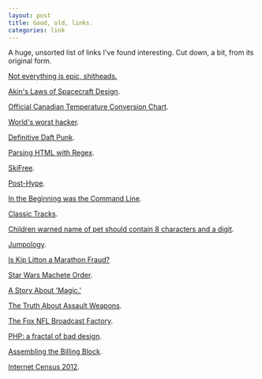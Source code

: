 ```yaml
---
layout: post
title: Good, old, links.
categories: link
---
```


A huge, unsorted list of links I've found interesting. Cut down, a bit, from its original form.

<a href="http://thebestpageintheuniverse.net/c.cgi?u=epic">Not everything is epic, shitheads.</a>

<a href="http://spacecraft.ssl.umd.edu/akins_laws.html">Akin's Laws of Spacecraft Design</a>.

<a href="http://dubiousquality.blogspot.com/2011/02/humor-from-gwn.html">Official Canadian Temperature Conversion Chart</a>.

<a href="http://www.frihost.com/forums/vt-51466.html">World's worst hacker</a>.

<a href="http://daftpunk.themaninblue.com/">Definitive Daft Punk</a>.

<a href="http://stackoverflow.com/questions/1732348/regex-match-open-tags-except-xhtml-self-contained-tags">Parsing HTML with Regex</a>.

<a href="http://ski.ihoc.net/ski32.zip">SkiFree</a>.

<a href="http://post-hype.blogspot.com/">Post-Hype</a>.

<a href="http://introcs.cs.princeton.edu/java/15inout/command.txt">In the Beginning was the Command Line</a>.

<a href="http://www.soundonsound.com/articles/ClassicTracks.php">Classic Tracks</a>.

<a href="http://www.newsbiscuit.com/2012/06/08/children-warned-name-of-first-pet-should-contain-8-characters-and-a-digit/">Children warned name of pet should contain 8 characters and a digit</a>.

<a href="http://www.theatlantic.com/health/archive/2012/08/when-you-jump-the-real-person-appears/261110/">Jumpology</a>.

<a href="http://www.newyorker.com/reporting/2012/08/06/120806fa_fact_singer?currentPage=all">Is Kip Litton a Marathon Fraud?</a>

<a href="http://www.nomachetejuggling.com/2011/11/11/the-star-wars-saga-suggested-viewing-order/">Star Wars Machete Order</a>.

<a href="http://catb.org/esr/jargon/html/magic-story.html">A Story About 'Magic.'</a>

<a href="http://www.assaultweapon.info/">The Truth About Assault Weapons</a>.

<a href="http://www.sbnation.com/longform/2013/1/9/3825522/nfl-on-fox-broadcast-behind-scenes-troy-aikman-joe-buck">The Fox NFL Broadcast Factory</a>.

<a href="http://me.veekun.com/blog/2012/04/09/php-a-fractal-of-bad-design/">PHP: a fractal of bad design</a>.

<a href="http://www.nytimes.com/interactive/2013/02/24/opinion/sunday/ben-schott-movies-billing-blocks.html?_r=0">Assembling the Billing Block</a>.

<a href="http://internetcensus2012.bitbucket.org/paper.html">Internet Census 2012</a>.
